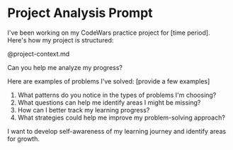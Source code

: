 # Project Analysis Prompt

I've been working on my CodeWars practice project for [time period]. Here's how my project is structured:

@project-context.md

Can you help me analyze my progress?

Here are examples of problems I've solved: [provide a few examples]

1. What patterns do you notice in the types of problems I'm choosing?
2. What questions can help me identify areas I might be missing?
3. How can I better track my learning progress?
4. What strategies could help me improve my problem-solving approach?

I want to develop self-awareness of my learning journey and identify areas for growth.

